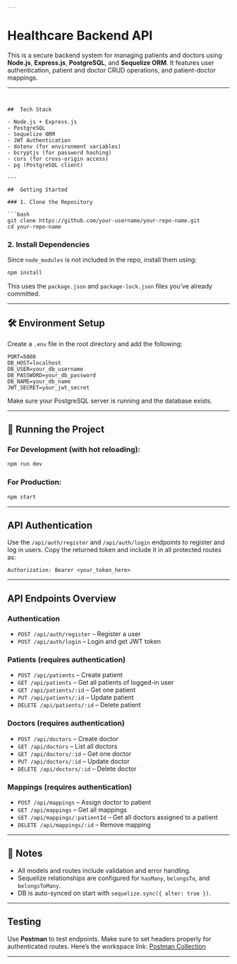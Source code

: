 ```yaml
---

````
#  Healthcare Backend API

This is a secure backend system for managing patients and doctors using **Node.js**, **Express.js**, **PostgreSQL**, and **Sequelize ORM**. It features user authentication, patient and doctor CRUD operations, and patient-doctor mappings.

---
```


##  Tech Stack

- Node.js + Express.js  
- PostgreSQL  
- Sequelize ORM  
- JWT Authentication  
- dotenv (for environment variables)  
- bcryptjs (for password hashing)  
- cors (for cross-origin access)  
- pg (PostgreSQL client)  

---

##  Getting Started

### 1. Clone the Repository

```bash
git clone https://github.com/your-username/your-repo-name.git
cd your-repo-name
````

### 2. Install Dependencies

Since `node_modules` is not included in the repo, install them using:

```bash
npm install
```

This uses the `package.json` and `package-lock.json` files you’ve already committed.

---

## 🛠️ Environment Setup

Create a `.env` file in the root directory and add the following:

```env
PORT=5000
DB_HOST=localhost
DB_USER=your_db_username
DB_PASSWORD=your_db_password
DB_NAME=your_db_name
JWT_SECRET=your_jwt_secret
```

Make sure your PostgreSQL server is running and the database exists.

---

## 🧾 Running the Project

### For Development (with hot reloading):

```bash
npm run dev
```

### For Production:

```bash
npm start
```

---

##  API Authentication

Use the `/api/auth/register` and `/api/auth/login` endpoints to register and log in users. Copy the returned token and include it in all protected routes as:

```
Authorization: Bearer <your_token_here>
```

---

##  API Endpoints Overview

### Authentication

* `POST /api/auth/register` – Register a user
* `POST /api/auth/login` – Login and get JWT token

### Patients (requires authentication)

* `POST /api/patients` – Create patient
* `GET /api/patients` – Get all patients of logged-in user
* `GET /api/patients/:id` – Get one patient
* `PUT /api/patients/:id` – Update patient
* `DELETE /api/patients/:id` – Delete patient

### Doctors (requires authentication)

* `POST /api/doctors` – Create doctor
* `GET /api/doctors` – List all doctors
* `GET /api/doctors/:id` – Get one doctor
* `PUT /api/doctors/:id` – Update doctor
* `DELETE /api/doctors/:id` – Delete doctor

### Mappings (requires authentication)

* `POST /api/mappings` – Assign doctor to patient
* `GET /api/mappings` – Get all mappings
* `GET /api/mappings/:patientId` – Get all doctors assigned to a patient
* `DELETE /api/mappings/:id` – Remove mapping

---

## 📝 Notes

* All models and routes include validation and error handling.
* Sequelize relationships are configured for `hasMany`, `belongsTo`, and `belongsToMany`.
* DB is auto-synced on start with `sequelize.sync({ alter: true })`.

---

##  Testing

Use **Postman** to test endpoints. Make sure to set headers properly for authenticated routes.
Here’s the workspace link:
 [Postman Collection](https://www.postman.com/maintenance-cosmologist-12845390/workspace/anirudh/collection/31320871-77b619e5-8399-4847-9f95-c50250b5f373?action=share&creator=31320871)

---
```
```
